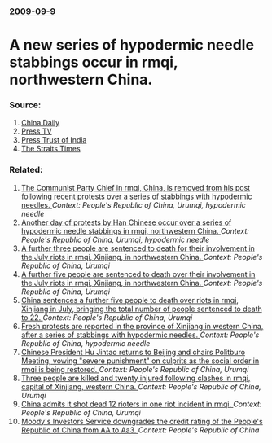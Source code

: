 ### [2009-09-9](/news/2009/09/9/index.md)

#  A new series of hypodermic needle stabbings occur in rmqi, northwestern China. 




### Source:

1. [China Daily](http://www.chinadaily.com.cn/china/2009-09/09/content_8669084.htm)
2. [Press TV](http://www.presstv.ir/detail.aspx?id=105738&sectionid=351020404)
3. [Press Trust of India](http://www.ptinews.com/news/272336_More-needle-attacks-in-tense-China-city--media)
4. [The Straits Times](http://www.straitstimes.com/Breaking%2BNews/Asia/Story/STIStory_427501.html)

### Related:

1. [ The Communist Party Chief in rmqi, China, is removed from his post following recent protests over a series of stabbings with hypodermic needles. ](/news/2009/09/5/the-communist-party-chief-in-urumqi-china-is-removed-from-his-post-following-recent-protests-over-a-series-of-stabbings-with-hypodermic-n.md) _Context: People's Republic of China, Urumqi, hypodermic needle_
2. [  Another day of protests by Han Chinese occur over a series of hypodermic needle stabbings in rmqi, northwestern China. ](/news/2009/09/4/another-day-of-protests-by-han-chinese-occur-over-a-series-of-hypodermic-needle-stabbings-in-urumqi-northwestern-china.md) _Context: People's Republic of China, Urumqi, hypodermic needle_
3. [ A further three people are sentenced to death for their involvement in the July riots in rmqi, Xinjiang, in northwestern China. ](/news/2009/12/4/a-further-three-people-are-sentenced-to-death-for-their-involvement-in-the-july-riots-in-urumqi-xinjiang-in-northwestern-china.md) _Context: People's Republic of China, Urumqi_
4. [ A further five people are sentenced to death over their involvement in the July riots in rmqi, Xinjiang, in northwestern China. ](/news/2009/12/3/a-further-five-people-are-sentenced-to-death-over-their-involvement-in-the-july-riots-in-urumqi-xinjiang-in-northwestern-china.md) _Context: People's Republic of China, Urumqi_
5. [ China sentences a further five people to death over riots in rmqi, Xinjiang in July, bringing the total number of people sentenced to death to 22. ](/news/2009/12/24/china-sentences-a-further-five-people-to-death-over-riots-in-urumqi-xinjiang-in-july-bringing-the-total-number-of-people-sentenced-to-dea.md) _Context: People's Republic of China, Urumqi_
6. [ Fresh protests are reported in the province of Xinjiang in western China, after a series of stabbings with hypodermic needles. ](/news/2009/09/3/fresh-protests-are-reported-in-the-province-of-xinjiang-in-western-china-after-a-series-of-stabbings-with-hypodermic-needles.md) _Context: People's Republic of China, hypodermic needle_
7. [  Chinese President Hu Jintao returns to Beijing and chairs Politburo Meeting, vowing "severe punishment" on culprits as the social order in rmqi is being restored. ](/news/2009/07/9/chinese-president-hu-jintao-returns-to-beijing-and-chairs-politburo-meeting-vowing-severe-punishment-on-culprits-as-the-social-order-in.md) _Context: People's Republic of China, Urumqi_
8. [ Three people are killed and twenty injured following clashes in rmqi, capital of Xinjiang, western China. ](/news/2009/07/5/three-people-are-killed-and-twenty-injured-following-clashes-in-urumqi-capital-of-xinjiang-western-china.md) _Context: People's Republic of China, Urumqi_
9. [ China admits it shot dead 12 rioters in one riot incident in rmqi. ](/news/2009/07/18/china-admits-it-shot-dead-12-rioters-in-one-riot-incident-in-urumqi.md) _Context: People's Republic of China, Urumqi_
10. [Moody's Investors Service downgrades the credit rating of the People's Republic of China from AA to Aa3. ](/news/2017/05/24/moody-s-investors-service-downgrades-the-credit-rating-of-the-people-s-republic-of-china-from-aa-to-aa3.md) _Context: People's Republic of China_
